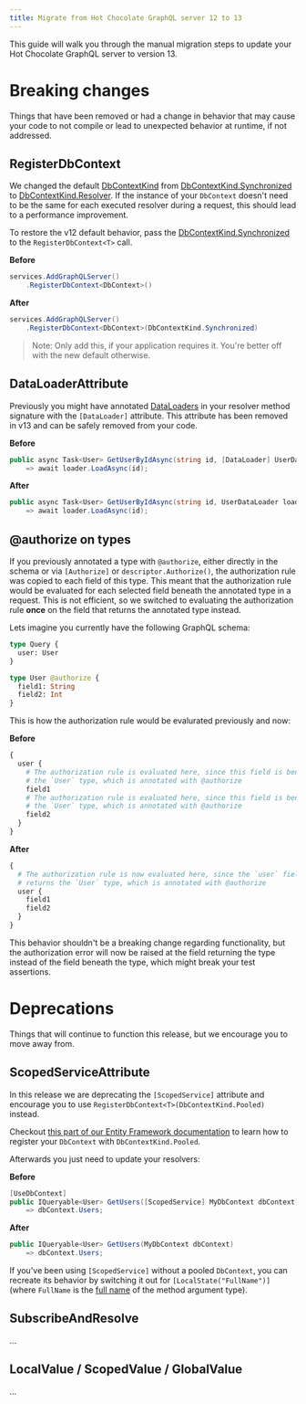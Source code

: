 ```yaml
---
title: Migrate from Hot Chocolate GraphQL server 12 to 13
---
```


This guide will walk you through the manual migration steps to update your Hot Chocolate GraphQL server to version 13.

# Breaking changes

Things that have been removed or had a change in behavior that may cause your code to not compile or lead to unexpected behavior at runtime, if not addressed.

## RegisterDbContext

We changed the default [DbContextKind](/docs/hotchocolate/v13/integrations/entity-framework#dbcontextkind) from [DbContextKind.Synchronized](/docs/hotchocolate/v13/integrations/entity-framework#dbcontextkindsynchronized) to [DbContextKind.Resolver](/docs/hotchocolate/v13/integrations/entity-framework#dbcontextkindresolver). If the instance of your `DbContext` doesn't need to be the same for each executed resolver during a request, this should lead to a performance improvement.

To restore the v12 default behavior, pass the [DbContextKind.Synchronized](/docs/hotchocolate/v13/integrations/entity-framework#dbcontextkindsynchronized) to the `RegisterDbContext<T>` call.

**Before**

```csharp
services.AddGraphQLServer()
    .RegisterDbContext<DbContext>()
```

**After**

```csharp
services.AddGraphQLServer()
    .RegisterDbContext<DbContext>(DbContextKind.Synchronized)
```

> Note: Only add this, if your application requires it. You're better off with the new default otherwise.

## DataLoaderAttribute

Previously you might have annotated [DataLoaders](/docs/hotchocolate/v13/fetching-data/dataloader) in your resolver method signature with the `[DataLoader]` attribute. This attribute has been removed in v13 and can be safely removed from your code.

**Before**

```csharp
public async Task<User> GetUserByIdAsync(string id, [DataLoader] UserDataLoader loader)
    => await loader.LoadAsync(id);
```

**After**

```csharp
public async Task<User> GetUserByIdAsync(string id, UserDataLoader loader)
    => await loader.LoadAsync(id);
```

## @authorize on types

If you previously annotated a type with `@authorize`, either directly in the schema or via `[Authorize]` or `descriptor.Authorize()`, the authorization rule was copied to each field of this type. This meant that the authorization rule would be evaluated for each selected field beneath the annotated type in a request. This is not efficient, so we switched to evaluating the authorization rule **once** on the field that returns the annotated type instead.

Lets imagine you currently have the following GraphQL schema:

```graphql
type Query {
  user: User
}

type User @authorize {
  field1: String
  field2: Int
}
```

This is how the authorization rule would be evalurated previously and now:

**Before**

```graphql
{
  user {
    # The authorization rule is evaluated here, since this field is beneath
    # the `User` type, which is annotated with @authorize
    field1
    # The authorization rule is evaluated here, since this field is beneath
    # the `User` type, which is annotated with @authorize
    field2
  }
}
```

**After**

```graphql
{
  # The authorization rule is now evaluated here, since the `user` field
  # returns the `User` type, which is annotated with @authorize
  user {
    field1
    field2
  }
}
```

This behavior shouldn't be a breaking change regarding functionality, but the authorization error will now be raised at the field returning the type instead of the field beneath the type, which might break your test assertions.

# Deprecations

Things that will continue to function this release, but we encourage you to move away from.

## ScopedServiceAttribute

In this release we are deprecating the `[ScopedService]` attribute and encourage you to use `RegisterDbContext<T>(DbContextKind.Pooled)` instead.

Checkout [this part of our Entity Framework documentation](/docs/hotchocolate/v13/integrations/entity-framework/#registerdbcontext) to learn how to register your `DbContext` with `DbContextKind.Pooled`.

Afterwards you just need to update your resolvers:

**Before**

```csharp
[UseDbContext]
public IQueryable<User> GetUsers([ScopedService] MyDbContext dbContext)
    => dbContext.Users;
```

**After**

```csharp
public IQueryable<User> GetUsers(MyDbContext dbContext)
    => dbContext.Users;
```

If you've been using `[ScopedService]` without a pooled `DbContext`, you can recreate its behavior by switching it out for `[LocalState("FullName")]` (where `FullName` is the [full name](https://learn.microsoft.com/dotnet/api/system.type.fullname) of the method argument type).

## SubscribeAndResolve

...

## LocalValue / ScopedValue / GlobalValue

...
